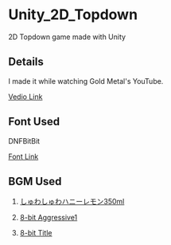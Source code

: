 # Unity_2D_Topdown

2D Topdown game made with Unity 



## Details

I made it while watching Gold Metal's YouTube.

[Vedio Link](https://www.youtube.com/playlist?list=PLO-mt5Iu5TeYfyXsi6kzHK8kfjPvadC5u)

## Font Used

DNFBitBit

[Font Link](https://df.nexon.com/df/data/font)

## BGM Used

1. [しゅわしゅわハニーレモン350ml](https://dova-s.jp/EN/bgm/play14640.html)

2. [8-bit Aggressive1](https://dova-s.jp/EN/bgm/play1982.html)

3. [8-bit Title](https://dova-s.jp/EN/bgm/play1991.html)